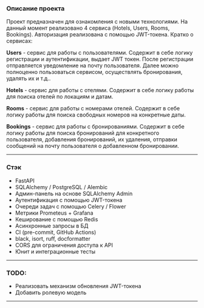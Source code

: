 ### Описание проекта

Проект предназначен для ознакомления с новыми технологиями. На данный момент реализовано 4 сервиса (Hotels, Users, Rooms, Bookings). Авторизация реализована с помощью JWT-токена.
Кратко о сервисах:

**Users** - сервис для работы с пользователями. Содержит в себе логику регистрации и аутентификации, выдает JWT токен. После регистрации отправляется уведомление на почту пользователя. Далее можно полноценно пользоваться сервисом, осуществлять бронирования, удалять их и т.д..

**Hotels** - сервис для работы с отелями. Содержит в себе логику работы для поиска отелей по локациям и датам.

**Rooms** - сервис для работы с номерами отелей. Содержит в себе логику работы для поиска свободных номеров на конкретные даты.

**Bookings** - сервис для работы с бронированиями. Содержит в себе логику работы для поиска бронирований для конкретного пользователя, добавления бронирований, их удаления, отправки сообщений на почту пользователя о добавленном бронировании.
***

### Стэк
* FastAPI
* SQLAlchemy / PostgreSQL / Alembic
* Админ-панель на основе SQLAlchemy Admin
* Аутентификация с помощью JWT-токена
* Очереди задач с помощью Celery / Flower
* Метрики Prometeus + Grafana
* Кеширование с помощью Redis
* Асинхронные запросы в БД
* CI (pre-commit, GitHub Actions)
* black, isort, ruff, docformatter
* CORS для ограничения доступа к API
* Юнит и интеграционные тесты
***

### TODO:
* Реализовать механизм обновления JWT-токена
* Добавить ролевую модель
***
